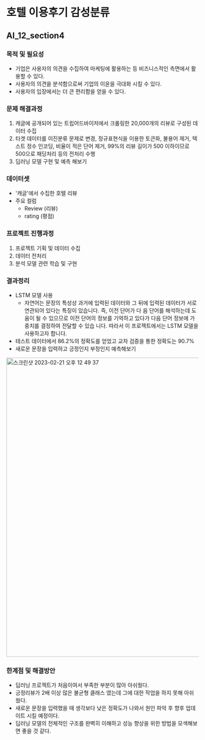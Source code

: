 # 호텔 이용후기 감성분류 
## AI_12_section4

### 목적 및 필요성

- 기업은 사용자의 의견을 수집하여 마케팅에 활용하는 등 비즈니스적인 측면에서 활용할 수 있다.
- 사용자의 의견을 분석함으로써 기업의 이윤을 극대화 시킬 수 있다.
- 사용자의 입장에서는 더 큰 편리함을 얻을 수 있다. 

### 문제 해결과정

1. 캐글에 공개되어 있는 트립어드바이저에서 크롤링한 20,000개의 리뷰로 구성된 데이터 수집
2. 타겟 데이터를 이진분류 문제로 변경, 정규표현식을 이용한 토큰화, 불용어 제거, 텍스트 정수 인코딩, 비율이 적은 단어 제거, 99%의 리뷰 길이가 500 이하이므로 500으로 패딩처리 등의 전처리 수행
3. 딥러닝 모델 구현 및 예측 해보기

### 데이터셋

- '캐글'에서 수집한 호텔 리뷰 
- 주요 컬럼
  - Review (리뷰)
  - rating (평점)
  
### 프로젝트 진행과정

1. 프로젝트 기획 및 데이터 수집
2. 데이터 전처리
3. 분석 모델 관련 학습 및 구현

### 결과정리

- LSTM 모델 사용
  - 자연어는 문장의 특성상 과거에 입력된 데이터와 그 뒤에 입력된 데이터가 서로 연관되어 있다는 특징이 있습니다. 즉, 이전 단어가 다     음 단어를 해석하는데 도움이 될 수 있으므로 이전 단어의 정보를 기억하고 있다가 다음 단어 정보에 가중치를 결정하여 전달할 수 있습     니다. 따라서 이 프로젝트에서는 LSTM 모델을 사용하고자 합니다.   
- 테스트 데이터에서 86.2%의 정확도를 얻었고 교차 검증을 통한 정확도는 90.7%
- 새로운 문장을 입력하고 긍정인지 부정인지 예측해보기
<img width="783" alt="스크린샷 2023-02-21 오후 12 49 37" src="https://user-images.githubusercontent.com/49776542/220242960-d4f4cfce-0776-4ad9-baa7-ad38d9d17259.png">

### 한계점 및 해결방안

- 딥러닝 프로젝트가 처음이여서 부족한 부분이 많아 아쉬웠다.
- 긍정리뷰가 2배 이상 많은 불균형 클래스 였는데 그에 대한 작업을 하지 못해 아쉬웠다.
- 새로운 문장을 입력했을 때 생각보다 낮은 정확도가 나와서 원인 파악 후 향후 업데이트 시킬 예정이다.
- 딥러닝 모델의 전체적인 구조를 완벽히 이해하고 성능 향상을 위한 방법을 모색해보면 좋을 것 같다.
